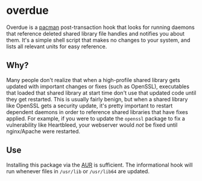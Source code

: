 # overdue

Overdue is a [pacman](https://wiki.archlinux.org/index.php/pacman) post-transaction hook that looks for running daemons that reference deleted shared library file handles and notifies you about them.
It's a simple shell script that makes no changes to your system, and lists all relevant units for easy reference.

## Why?

Many people don't realize that when a high-profile shared library gets updated with important changes or fixes (such as OpenSSL), executables that loaded that shared library at start time don't use that updated code until they get restarted.
This is usually fairly benign, but when a shared library like OpenSSL gets a security update, it's pretty important to restart dependent daemons in order to reference shared libraries that have fixes applied.
For example, if you were to update the `openssl` package to fix a vulnerability like Heartbleed, your webserver would *not* be fixed until nginx/Apache were restarted.

## Use

Installing this package via the [AUR](https://aur.archlinux.org/) is sufficient.
The informational hook will run whenever files in `/usr/lib` or `/usr/lib64` are updated.
